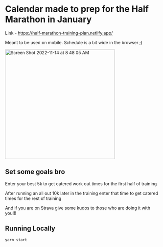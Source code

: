 # Calendar made to prep for the Half Marathon in January

Link - https://half-marathon-training-plan.netlify.app/

Meant to be used on mobile. Schedule is a bit wide in the browser ;)

<img width="358" alt="Screen Shot 2022-11-14 at 8 48 05 AM" src="https://user-images.githubusercontent.com/48895009/201760284-e1a43e6c-0904-4737-beef-69e1dc7820c3.png">

## Set some goals bro

Enter your best 5k to get catered work out times for the first half of training

After running an all out 10k later in the training enter that time to get catered times for the rest of training

And if you are on Strava give some kudos to those who are doing it with you!!!

## Running Locally

`yarn start`
